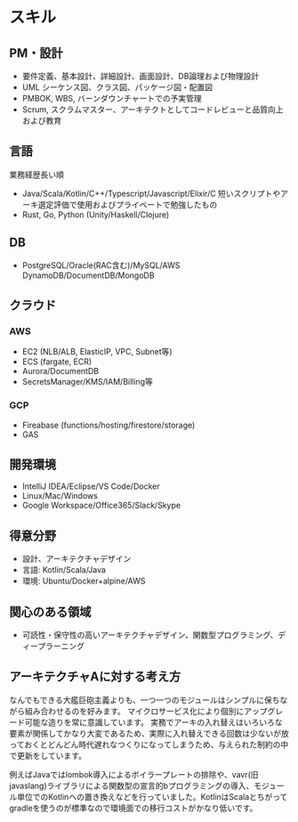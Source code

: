 # スキル

## PM・設計
- 要件定義、基本設計、詳細設計、画面設計、DB論理および物理設計
- UML シーケンス図、クラス図、パッケージ図・配置図
- PMBOK, WBS, バーンダウンチャートでの予実管理
- Scrum, スクラムマスター、アーキテクトとしてコードレビューと品質向上および教育

## 言語
業務経歴長い順
- Java/Scala/Kotlin/C++/Typescript/Javascript/Elixir/C
短いスクリプトやアーキ選定評価で使用およびプライベートで勉強したもの
- Rust, Go, Python (Unity/Haskell/Clojure)

## DB
- PostgreSQL/Oracle(RAC含む)/MySQL/AWS DynamoDB/DocumentDB/MongoDB

## クラウド

### AWS
- EC2 (NLB/ALB, ElasticIP, VPC, Subnet等)
- ECS (fargate, ECR)
- Aurora/DocumentDB
- SecretsManager/KMS/IAM/Billing等

### GCP
- Fireabase (functions/hosting/firestore/storage)
- GAS

## 開発環境
- IntelliJ IDEA/Eclipse/VS Code/Docker
- Linux/Mac/Windows
- Google Workspace/Office365/Slack/Skype

## 得意分野

- 設計、アーキテクチャデザイン
- 言語: Kotlin/Scala/Java
- 環境: Ubuntu/Docker+alpine/AWS

## 関心のある領域

- 可読性・保守性の高いアーキテクチャデザイン、関数型プログラミング、ディープラーニング

## アーキテクチャAに対する考え方

なんでもできる大艦巨砲主義よりも、一つ一つのモジュールはシンプルに保ちながら組み合わせるのを好みます。
マイクロサービス化により個別にアップグレード可能な造りを常に意識しています。
実務でアーキの入れ替えはいろいろな要素が関係してかなり大変であるため、実際に入れ替えできる回数は少ないが放っておくとどんどん時代遅れなつくりになってしまうため、与えられた制約の中で更新をしています。

例えばJavaではlombok導入によるボイラープレートの排除や、vavr(旧javaslang)ライブラリによる関数型の宣言的bプログラミングの導入、モジュール単位でのKotlinへの置き換えなどを行っていました。KotlinはScalaとちがってgradleを使うのが標準なので環境面での移行コストがかなり低いです。
